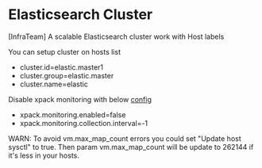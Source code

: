 # Elasticsearch Cluster

[InfraTeam] A scalable Elasticsearch cluster work with Host labels

You can setup cluster on hosts list

* cluster.id=elastic.master1
* cluster.group=elastic.master
* cluster.name=elastic

Disable xpack monitoring with below [config](https://www.elastic.co/guide/en/x-pack/5.2/monitoring-settings.html)

* xpack.monitoring.enabled=false
* xpack.monitoring.collection.interval=-1

WARN: To avoid vm.max_map_count errors you could set "Update host sysctl" to true. Then param vm.max_map_count will be update to 262144 if it's less in your hosts.
